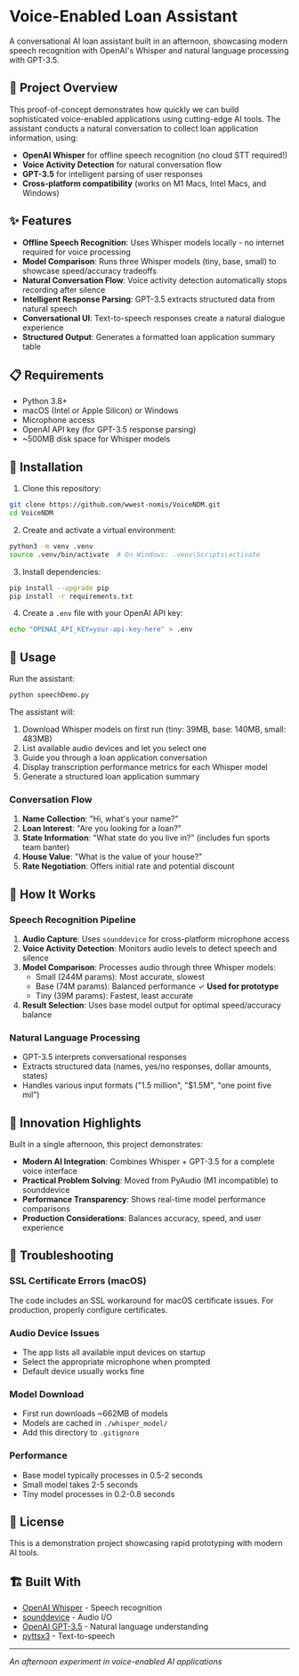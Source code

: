 # Voice-Enabled Loan Assistant

A conversational AI loan assistant built in an afternoon, showcasing modern speech recognition with OpenAI's Whisper and natural language processing with GPT-3.5.

## 🎯 Project Overview

This proof-of-concept demonstrates how quickly we can build sophisticated voice-enabled applications using cutting-edge AI tools. The assistant conducts a natural conversation to collect loan application information, using:

- **OpenAI Whisper** for offline speech recognition (no cloud STT required!)
- **Voice Activity Detection** for natural conversation flow
- **GPT-3.5** for intelligent parsing of user responses
- **Cross-platform compatibility** (works on M1 Macs, Intel Macs, and Windows)

## ✨ Features

- **Offline Speech Recognition**: Uses Whisper models locally - no internet required for voice processing
- **Model Comparison**: Runs three Whisper models (tiny, base, small) to showcase speed/accuracy tradeoffs
- **Natural Conversation Flow**: Voice activity detection automatically stops recording after silence
- **Intelligent Response Parsing**: GPT-3.5 extracts structured data from natural speech
- **Conversational UI**: Text-to-speech responses create a natural dialogue experience
- **Structured Output**: Generates a formatted loan application summary table

## 📋 Requirements

- Python 3.8+
- macOS (Intel or Apple Silicon) or Windows
- Microphone access
- OpenAI API key (for GPT-3.5 response parsing)
- ~500MB disk space for Whisper models

## 🚀 Installation

1. Clone this repository:
```bash
git clone https://github.com/wwest-nomis/VoiceNDM.git
cd VoiceNDM
```

2. Create and activate a virtual environment:
```bash
python3 -m venv .venv
source .venv/bin/activate  # On Windows: .venv\Scripts\activate
```

3. Install dependencies:
```bash
pip install --upgrade pip
pip install -r requirements.txt
```

4. Create a `.env` file with your OpenAI API key:
```bash
echo "OPENAI_API_KEY=your-api-key-here" > .env
```

## 💬 Usage

Run the assistant:
```bash
python speechDemo.py
```

The assistant will:
1. Download Whisper models on first run (tiny: 39MB, base: 140MB, small: 483MB)
2. List available audio devices and let you select one
3. Guide you through a loan application conversation
4. Display transcription performance metrics for each Whisper model
5. Generate a structured loan application summary

### Conversation Flow

1. **Name Collection**: "Hi, what's your name?"
2. **Loan Interest**: "Are you looking for a loan?"
3. **State Information**: "What state do you live in?" (includes fun sports team banter)
4. **House Value**: "What is the value of your house?"
5. **Rate Negotiation**: Offers initial rate and potential discount

## 🔧 How It Works

### Speech Recognition Pipeline
1. **Audio Capture**: Uses `sounddevice` for cross-platform microphone access
2. **Voice Activity Detection**: Monitors audio levels to detect speech and silence
3. **Model Comparison**: Processes audio through three Whisper models:
   - Small (244M params): Most accurate, slowest
   - Base (74M params): Balanced performance ✓ **Used for prototype**
   - Tiny (39M params): Fastest, least accurate
4. **Result Selection**: Uses base model output for optimal speed/accuracy balance

### Natural Language Processing
- GPT-3.5 interprets conversational responses
- Extracts structured data (names, yes/no responses, dollar amounts, states)
- Handles various input formats ("1.5 million", "$1.5M", "one point five mil")

## 🎨 Innovation Highlights

Built in a single afternoon, this project demonstrates:
- **Modern AI Integration**: Combines Whisper + GPT-3.5 for a complete voice interface
- **Practical Problem Solving**: Moved from PyAudio (M1 incompatible) to sounddevice
- **Performance Transparency**: Shows real-time model performance comparisons
- **Production Considerations**: Balances accuracy, speed, and user experience

## 🐛 Troubleshooting

### SSL Certificate Errors (macOS)
The code includes an SSL workaround for macOS certificate issues. For production, properly configure certificates.

### Audio Device Issues
- The app lists all available input devices on startup
- Select the appropriate microphone when prompted
- Default device usually works fine

### Model Download
- First run downloads ~662MB of models
- Models are cached in `./whisper_model/`
- Add this directory to `.gitignore`

### Performance
- Base model typically processes in 0.5-2 seconds
- Small model takes 2-5 seconds
- Tiny model processes in 0.2-0.8 seconds

## 📝 License

This is a demonstration project showcasing rapid prototyping with modern AI tools.

## 🏗️ Built With

- [OpenAI Whisper](https://github.com/openai/whisper) - Speech recognition
- [sounddevice](https://python-sounddevice.readthedocs.io/) - Audio I/O
- [OpenAI GPT-3.5](https://platform.openai.com/) - Natural language understanding
- [pyttsx3](https://pyttsx3.readthedocs.io/) - Text-to-speech

---

*An afternoon experiment in voice-enabled AI applications*

